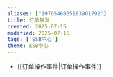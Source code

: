 ```yaml
---
aliases: ["1970546865183901792"]
title: 订单触发
created: 2025-07-15
modified: 2025-07-15
tags: ['ESB中心']
theme: ESB中心
---
```


- [[订单操作事件|订单操作事件]]